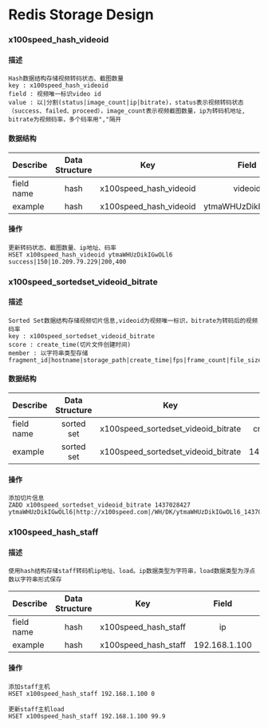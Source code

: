 Redis Storage Design
=======================================

### x100speed\_hash\_videoid
#### 描述
    Hash数据结构存储视频转码状态、截图数量
    key : x100speed_hash_videoid
    field : 视频唯一标识video id
    value : 以|分割(status|image_count|ip|bitrate)，status表示视频转码状态（success、failed、proceed），image_count表示视频截图数量，ip为转码机地址, bitrate为视频码率，多个码率用","隔开
#### 数据结构
| Describe   | Data Structure | Key                      | Field              | Value                                       |
| ---------- |:--------------:|:------------------------:|:------------------:|:-------------------------------------------:|
| field name | hash           | x100speed\_hash\_videoid | videoid            |  status\|image_count\|ip\|bitrate1,bitrate2 |
| example    | hash           | x100speed\_hash\_videoid | ytmaWHUzDikIGwOLl6 |  success\|150\|10.209.79.229\|200,400       |

#### 操作
    更新转码状态、截图数量、ip地址、码率
    HSET x100speed_hash_videoid ytmaWHUzDikIGwOLl6 success|150|10.209.79.229|200,400

### x100speed\_sortedset\_videoid\_bitrate
#### 描述
    Sorted Set数据结构存储视频切片信息,videoid为视频唯一标识，bitrate为转码后的视频码率
    key : x100speed_sortedset_videoid_bitrate
    score : create_time(切片文件创建时间)
    member : 以字符串类型存储fragment_id|hostname|storage_path|create_time|fps|frame_count|file_size
#### 数据结构
| Describe   | Data Structure | Key                                    | score       | member               |
| ---------- |:--------------:|:--------------------------------------:|:-----------:|:--------------------:|
| field name | sorted set     | x100speed\_sortedset\_videoid\_bitrate | create_time | fragment\_id\|hostname\|storage\_path\|create\_time\|fps\|frame\_count\|file\_size |
| example    | sorted set     | x100speed\_sortedset\_videoid\_bitrate | 1437028427  | ytmaWHUzDikIGwOLl6\|http://x100speed.com\|/WH/DK/ytmaWHUzDikIGwOLl6\_1437028427\_cif.ts\|1437028427\|25\|250\|28427|

#### 操作
    添加切片信息
    ZADD x100speed_sortedset_videoid_bitrate 1437028427 ytmaWHUzDikIGwOLl6|http://x100speed.com|/WH/DK/ytmaWHUzDikIGwOLl6_1437028427_cif.ts|1437028427|25|250|28427

### x100speed\_hash\_staff
#### 描述
    使用hash结构存储staff转码机ip地址、load。ip数据类型为字符串，load数据类型为浮点数以字符串形式保存
| Describe   | Data Structure | Key                    | Field         | Value   |
| ---------- |:--------------:|:----------------------:|:-------------:|:-------:|
| field name | hash           | x100speed\_hash\_staff | ip            | load    |
| example    | hash           | x100speed\_hash\_staff | 192.168.1.100 | 90.5    |

#### 操作
    添加staff主机
    HSET x100speed_hash_staff 192.168.1.100 0
    
    更新staff主机load
    HSET x100speed_hash_staff 192.168.1.100 99.9
    
